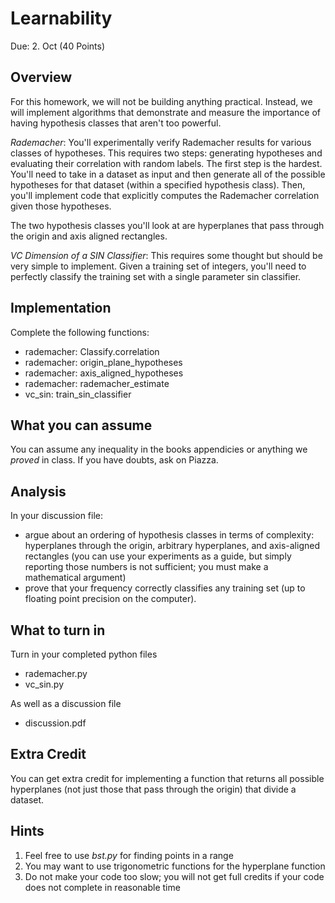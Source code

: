 Learnability
=

Due: 2. Oct (40 Points)

Overview
--------

For this homework, we will not be building anything practical.  Instead, we will
implement algorithms that demonstrate and measure the importance of having
hypothesis classes that aren't too powerful.

*Rademacher*: You'll experimentally verify Rademacher results for various classes of hypotheses.  This requires two steps: generating hypotheses and evaluating their correlation with random labels.  The first step is the hardest.  You'll need to take in a dataset as input and then generate all of the possible hypotheses for that dataset (within a specified hypothesis class).  Then, you'll implement code that explicitly computes the Rademacher correlation given those hypotheses.

The two hypothesis classes you'll look at are hyperplanes that pass through the origin and axis aligned rectangles.

*VC Dimension of a SIN Classifier*: This requires some thought but should be very simple to implement.  Given a training set of integers, you'll need to perfectly classify the training set with a single parameter sin classifier.

Implementation
-

Complete the following functions:
* rademacher: Classify.correlation
* rademacher: origin\_plane\_hypotheses
* rademacher: axis\_aligned\_hypotheses
* rademacher: rademacher\_estimate
* vc\_sin: train\_sin\_classifier

What you can assume
------

You can assume any inequality in the books appendicies or anything we *proved*
in class.  If you have doubts, ask on Piazza.

Analysis
-

In your discussion file:
* argue about an ordering of hypothesis classes in terms of complexity:
  hyperplanes through the origin, arbitrary hyperplanes, and axis-aligned
  rectangles (you can use your experiments as a guide, but simply reporting
  those numbers is not sufficient; you must make a mathematical argument)
* prove that your frequency correctly classifies any training set (up to
  floating point precision on the computer).

What to turn in
------

Turn in your completed python files
* rademacher.py
* vc_sin.py

As well as a discussion file
* discussion.pdf

Extra Credit
-

You can get extra credit for implementing a function that returns all possible hyperplanes (not just those that pass through the origin) that divide a dataset.

Hints
------
1.  Feel free to use _bst.py_ for finding points in a range
1.  You may want to use trigonometric functions for the hyperplane function
1.  Do not make your code too slow; you will not get full credits if your code
    does not complete in reasonable time

